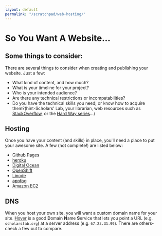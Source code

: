 ```yaml
---
layout: default
permalink: "/scratchpad/web-hosting/"
---
```


# So You Want A Website...

## Some things to consider:

There are several things to consider when creating and publishing your website.
Just a few:

* What kind of content, and how much?
* What is your timeline for your project?
* Who is your intended audience?
* Are there any technical restrictions or incompatabilities?
* Do you have the technical skills you need, or know how to acquire
them?(hint-Scholars' Lab, your librarian, web resources such as
[StackOverflow](http://stackoverflow.com/), or the [Hard Way series](http://learncodethehardway.org/)...)


## Hosting

Once you have your content (and skills) in place, you'll need a place to put
your awesome site. A few (not complete!) are listed below:

* [Github Pages](https://pages.github.com)
* [heroku](https://heroku.com)
* [Digital Ocean](https://www.digitalocean.com)
* [OpenShift](https://www.openshift.com)
* [Linode](https://www.linode.com)
* [appfog](https://www.appfog.com)
* [Amazon EC2](https://aws.amazon.com/ec2/)

## DNS

When you host your own site, you will want a custom domain name for your site.
[Hover](https://www.hover.com) is a good **D**omain **N**ame **S**ervice that
lets you point a URL (e.g. `scholarslab.org`) at a server address (e.g.
`67.23.31.99`). There are others-check a few out to compare.






